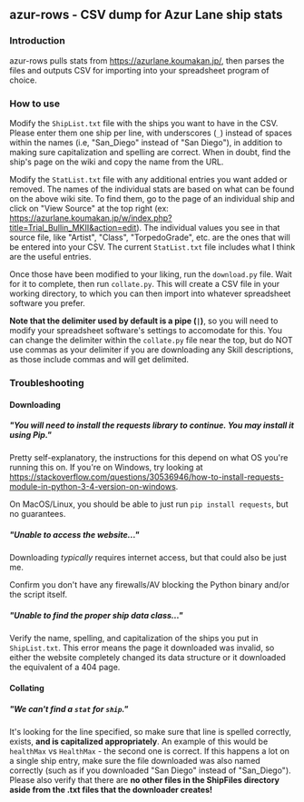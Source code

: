 ## azur-rows - CSV dump for Azur Lane ship stats

### Introduction

azur-rows pulls stats from https://azurlane.koumakan.jp/,
then parses the files and outputs CSV for importing
into your spreadsheet program of choice.

### How to use

Modify the `ShipList.txt` file with the ships you want to have in the CSV.
Please enter them one ship per line, with underscores (`_`) 
instead of spaces within the names (i.e, "San_Diego" instead of "San Diego"),
in addition to making sure capitalization and spelling are correct.
When in doubt, find the ship's page on the wiki and copy the name from the URL.

Modify the `StatList.txt` file with any additional entries you want added or removed.
The names of the individual stats are based on what can be found on the above wiki site. 
To find them, go to the page of an individual ship and click on "View Source" at the top right 
(ex: https://azurlane.koumakan.jp/w/index.php?title=Trial_Bullin_MKII&action=edit). 
The individual values you see in that source file, like "Artist", "Class", "TorpedoGrade", etc. 
are the ones that will be entered into your CSV. 
The current `StatList.txt` file includes what I think are the useful entries.

Once those have been modified to your liking, run the `download.py` file. 
Wait for it to complete, then run `collate.py`. 
This will create a CSV file in your working directory, 
to which you can then import into whatever spreadsheet software you prefer.

**Note that the delimiter used by default is a pipe (`|`)**, so you will need to modify
your spreadsheet software's settings to accomodate for this. 
You can change the delimiter within the `collate.py` file near the top, 
but do NOT use commas as your delimiter if you are downloading 
any Skill descriptions, as those include commas and will get delimited.

### Troubleshooting

#### Downloading

##### "You will need to install the requests library to continue. You may install it using Pip."

Pretty self-explanatory, the instructions for this depend on what OS you're running this on. 
If you're on Windows, try looking at 
https://stackoverflow.com/questions/30536946/how-to-install-requests-module-in-python-3-4-version-on-windows.

On MacOS/Linux, you should be able to just run `pip install requests`, but no guarantees.

##### "Unable to access the website..."

Downloading _typically_ requires internet access, but that could also be just me.

Confirm you don't have any firewalls/AV blocking the Python binary and/or the script itself.

##### "Unable to find the proper ship data class..."

Verify the name, spelling, and capitalization of the ships you put in `ShipList.txt`.
This error means the page it downloaded was invalid, so either the website completely changed its
data structure or it downloaded the equivalent of a 404 page.

#### Collating

##### "We can't find a `stat` for `ship`."

It's looking for the line specified, 
so make sure that line is spelled correctly, exists, **and is capitalized appropriately**.
An example of this would be `healthMax` vs `HealthMax` - the second one is correct.
If this happens a lot on a single ship entry, make sure the file 
downloaded was also named correctly 
(such as if you downloaded "San Diego" instead of "San_Diego").
Please also verify that there are 
**no other files in the ShipFiles directory aside from the .txt files that the downloader creates!**